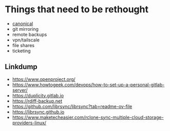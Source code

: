 # Things that need to be rethought
- [canonical](https://www.digithink.com/rethinkeverything/no-canonical/)
- git mirroring
- remote backups
- vpn/tailscale
- file shares
- ticketing

## Linkdump

- <https://www.openproject.org/>
- <https://www.howtogeek.com/devops/how-to-set-up-a-personal-gitlab-server/>
- <https://duplicity.gitlab.io>
- https://rdiff-backup.net
- https://github.com/librsync/librsync?tab=readme-ov-file
- https://librsync.github.io
- https://www.maketecheasier.com/rclone-sync-multiple-cloud-storage-providers-linux/